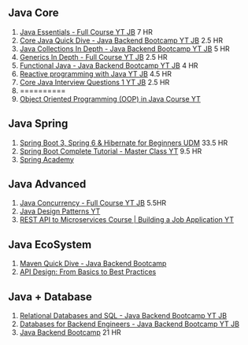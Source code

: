 ## Java Core
1. [Java Essentials - Full Course YT JB](https://www.youtube.com/playlist?list=PLqq-6Pq4lTTYSqRzWc0AJfL9Bza6kdj9V) 7 HR
2. [Core Java Quick Dive - Java Backend Bootcamp YT JB](https://www.youtube.com/playlist?list=PLqq-6Pq4lTTZub8gxpKg6tox_yWmB_j4R) 2.5 HR
3. [Java Collections In Depth - Java Backend Bootcamp YT JB](https://www.youtube.com/playlist?list=PLqq-6Pq4lTTbgAXn1Tz7p9QE-Yp7JSolX) 5 HR
4. [Generics In Depth - Full Course YT JB](https://www.youtube.com/playlist?list=PLqq-6Pq4lTTbJNCU_lS7XC6hPEiTAABn_) 2.5 HR
5. [Functional Java - Java Backend Bootcamp YT JB](https://www.youtube.com/playlist?list=PLqq-6Pq4lTTbobgvdemOhBH_D_sz3kD8c) 4 HR
6. [Reactive programming with Java YT JB](https://www.youtube.com/playlist?list=PLqq-6Pq4lTTYPR2oH7kgElMYZhJd4vOGI) 4.5 HR
7. [Core Java Interview Questions 1 YT JB](https://www.youtube.com/playlist?list=PLqq-6Pq4lTTZRvrqmB_hq4XfkVyOX-39T) 2.5 HR
8. ==========
9. [Object Oriented Programming (OOP) in Java Course YT](https://www.youtube.com/playlist?list=PL9gnSGHSqcno1G3XjUbwzXHL8_EttOuKk)

## Java Spring
1. [Spring Boot 3, Spring 6 & Hibernate for Beginners UDM](https://www.udemy.com/course/spring-hibernate-tutorial/) 33.5 HR
2. [Spring Boot Complete Tutorial - Master Class YT](https://www.youtube.com/watch?v=zvR-Oif_nxg) 9.5 HR
3. [Spring Academy](https://spring.academy/home)

## Java Advanced
1. [Java Concurrency - Full Course YT JB](https://www.youtube.com/playlist?list=PLqq-6Pq4lTTY8JY-DwAfoMiIZWHt2FKVX) 5.5HR
2. [Java Design Patterns YT](https://www.youtube.com/playlist?list=PLhfxuQVMs-nxlIlZon5tkhI5X-lE2UG4K)
3. [REST API to Microservices Course | Building a Job Application YT](https://www.youtube.com/playlist?list=PLxhSr_SLdXGPCS0F-4v5zEXATHnHLT7Qf)

## Java EcoSystem
1. [Maven Quick Dive - Java Backend Bootcamp](https://www.youtube.com/playlist?list=PLqq-6Pq4lTTZGuWDeb9eQ4i8lv-t7_dSa)
2. [API Design: From Basics to Best Practices](https://blog.devgenius.io/api-design-from-basics-to-best-practices-49bbb29cf696)

## Java + Database
1. [Relational Databases and SQL - Java Backend Bootcamp YT JB](https://www.youtube.com/playlist?list=PLqq-6Pq4lTTYmtSGIEAoQ_HU2Hi75gDzU)
2. [Databases for Backend Engineers - Java Backend Bootcamp YT JB](https://www.youtube.com/playlist?list=PLqq-6Pq4lTTZ8Yy-v2FC7LhLxaJltvGIG)
3. [Java Backend Bootcamp](https://www.javabrains.io/courses/java-backend-bootcamp-private) 21 HR
